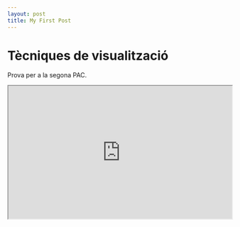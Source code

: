 ```yaml
---
layout: post
title: My First Post
---
```


# Tècniques de visualització

Prova per a la segona PAC.

<iframe src="https://ecasellas.github.io/uoc-visualitzacio/index.html" width="100%" height="300"></iframe>

